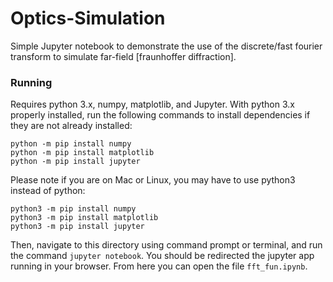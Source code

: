 # Optics-Simulation
Simple Jupyter notebook to demonstrate the use of the discrete/fast fourier transform
to simulate far-field [fraunhoffer diffraction].

### Running
Requires python 3.x, numpy, matplotlib, and Jupyter. With python 3.x properly installed,
run the following commands to install dependencies if they are not already installed:

```
python -m pip install numpy
python -m pip install matplotlib
python -m pip install jupyter
```

Please note if you are on Mac or Linux, you may have to use python3 instead of python:
```
python3 -m pip install numpy
python3 -m pip install matplotlib
python3 -m pip install jupyter
```

Then, navigate to this directory using command prompt or terminal, and run the command `jupyter notebook`. You should be redirected the jupyter app running in your browser. From here you can open the file `fft_fun.ipynb`.

